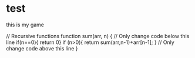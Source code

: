 # test
this is my game

// Recursive functions
function sum(arr, n) {
  // Only change code below this line
  if(n==0){
    return 0}
    if (n>0){
    return sum(arr,n-1)+arr[n-1];
  }
  // Only change code above this line
}
